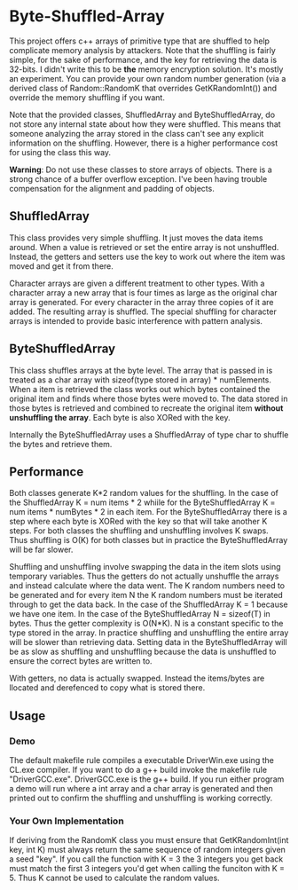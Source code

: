 # Byte-Shuffled-Array
This project offers c++ arrays of primitive type that are shuffled to  help complicate memory
analysis by attackers.
Note that the shuffling is fairly simple, for the sake of performance, and the key for retrieving
the data is 32-bits. I didn't write this to be **the** memory encryption solution. It's mostly an
experiment. You can provide your own random number generation (via a derived class of Random::RandomK
that overrides GetKRandomInt()) and override the memory shuffling if you want.

Note that the provided classes, ShuffledArray and ByteShuffledArray, do not store any internal 
state about how they were shuffled. This means that someone analyzing the array stored in the 
class can't see any explicit information on the shuffling. However, there is a higher performance
cost for using the class this way.

**Warning**: Do not use these classes to store arrays of objects. There is a strong chance of a
buffer overflow exception. I've been having trouble compensation for the alignment and padding
of objects.

## ShuffledArray
This class provides very simple shuffling. It just moves the data items around. When a value 
is retrieved or set the entire array is not unshuffled. Instead, the getters and setters use
the key to work out where the item was moved and get it from there.

Character arrays are given a different treatment to other types. With a character array
a new array that is four times as large as the original char array is generated. 
For every character in the array three copies of it are added. The resulting array is shuffled.
The special shuffling for character arrays is intended to provide basic interference with
pattern analysis.

## ByteShuffledArray
This class shuffles arrays at the byte level. The array that is passed in is treated as a 
char array with sizeof(type stored in array) * numElements. When a item is retrieved the
class works out which bytes contained the original item and finds where those bytes
were moved to. The data stored in those bytes is retrieved and combined to recreate the 
original item **without unshuffling the array**. Each byte is also XORed with the key.

Internally the ByteShuffledArray uses a ShuffledArray of type char to shuffle the bytes and retrieve
them.

## Performance
Both classes generate K*2 random values for the shuffling. In the case of the ShuffledArray K = num items * 2
whiile for the ByteShuffledArray K = num items * numBytes * 2 in each item.  For the ByteShuffledArray there
is a step where each byte is XORed with the key so that will take another K steps. For both classes the shuffling
and unshuffling involves K swaps. Thus shuffling is O(K) for both classes but in practice the ByteShuffledArray
will be far slower.

Shuffling and unshuffling involve swapping the data in the item slots using temporary variables. Thus the getters
do not actually unshuffle the arrays and instead calculate where the data went. The K random numbers need
to be generated and for every item N the K random numbers must be iterated through to get the data back.
In the case of the ShuffledArray K = 1 because we have one item. In the case of the ByteShuffledArray N = sizeof(T)
in bytes. Thus the getter complexity is O(N*K). N is a constant specific to the type stored in the array. In practice
shuffling and unshuffling the entire array will be slower than retrieving data. Setting data in the ByteShuffledArray
will be as slow as shuffling and unshuffling because the data is unshuffled to ensure the correct bytes are written to.

With getters, no data is actually swapped. Instead the items/bytes are llocated and derefenced to copy what is stored
there.

## Usage

### Demo
The default makefile rule compiles a executable DriverWin.exe using the CL.exe compiler. If you want to do a g++ build 
invoke the makefile rule "DriverGCC.exe". DriverGCC.exe is the g++ build. If you run either program a demo will run
where a int array and a char array is generated and then printed out to confirm the shuffling and unshuffling is working
correctly.

### Your Own Implementation
If deriving from the RandomK class you must ensure that GetKRandomInt(int key, int K) must always return the same sequence of 
random integers given a seed "key". If you call the function with K = 3 the 3 integers you get back must match the first 3 integers you'd get when calling the funciton with K = 5. Thus K cannot be used to calculate the random values.

